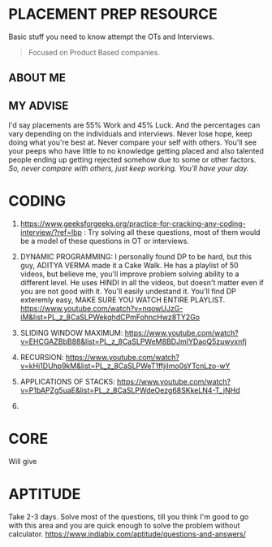 # PLACEMENT PREP RESOURCE 

Basic stuff you need to know attempt the OTs and Interviews. 
> Focused on Product Based companies. 

## ABOUT ME


## MY ADVISE
I'd say placements are 55% Work and 45% Luck. And the percentages can vary depending on the individuals and interviews. 
Never lose hope, keep doing what you're best at. Never compare your self with others. You'll see your peeps who have little to no knowledge getting placed and also talented people ending up getting rejected somehow due to some or other factors. *So, never compare with others, just keep working. You'll have your day.*

# CODING
1. https://www.geeksforgeeks.org/practice-for-cracking-any-coding-interview/?ref=lbp : Try solving all these questions, most of them would be a model of these questions in OT or interviews. 

2. DYNAMIC PROGRAMMING:
I personally found DP to be hard, but this guy, ADITYA VERMA made it a Cake Walk. He has a playlist of 50 videos, but believe me, you'll improve problem solving ability to a different level. He uses HINDI in all the videos, but doesn't matter even if you are not good with it. You'll easily undestand it. You'll find DP exteremly easy, MAKE SURE YOU WATCH ENTIRE PLAYLIST. 
https://www.youtube.com/watch?v=nqowUJzG-iM&list=PL_z_8CaSLPWekqhdCPmFohncHwz8TY2Go

3. SLIDING WINDOW MAXIMUM: 
https://www.youtube.com/watch?v=EHCGAZBbB88&list=PL_z_8CaSLPWeM8BDJmIYDaoQ5zuwyxnfj

4. RECURSION: 
https://www.youtube.com/watch?v=kHi1DUhp9kM&list=PL_z_8CaSLPWeT1ffjiImo0sYTcnLzo-wY

5. APPLICATIONS OF STACKS:
https://www.youtube.com/watch?v=P1bAPZg5uaE&list=PL_z_8CaSLPWdeOezg68SKkeLN4-T_jNHd

6. 




# CORE
Will give

# APTITUDE
Take 2-3 days. Solve most of the questions, till you think I'm good to go with this area and you are quick enough to solve the problem without calculator. 
https://www.indiabix.com/aptitude/questions-and-answers/



